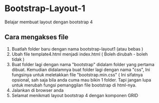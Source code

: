 # Bootstrap-Layout-1
Belajar membuat layout dengan bootstrap 4

## Cara mengakses file
1. Buatlah folder baru dengan nama bootstrap-layout1 (atau bebas )
2. Ubah file template4.html menjadi index.html ( Boleh dirubah - boleh tidak )
3. Buat folder lagi dengan nama "bootstrap" didalam folder yang pertama dibuat. Kemudian didalamnya buat folder lagi dengan nama "css", Ini fungsinya untuk meletakkan file "bootstrap.min.css" ( Ini sifatnya opsional, sah saja bila anda cuma mau bikin 1 folder. Tapi jangan lupa untuk merubah fungsi pemanggilan file bootstrap di html-nya.  
4. Jalankan di browser anda
5. Selamat menikmati layout bootstrap 4 dengan komponen GRID
